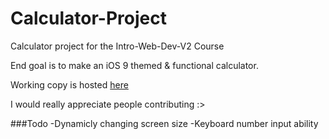 # Calculator-Project
Calculator project for the Intro-Web-Dev-V2 Course

End goal is to make an iOS 9 themed & functional calculator.

Working copy is hosted [here](https://calculator.epik.ml/)

I would really appreciate people contributing :>


###Todo
-Dynamicly changing screen size
-Keyboard number input ability
